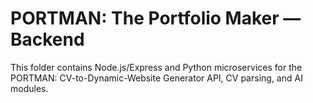 # PORTMAN: The Portfolio Maker — Backend

This folder contains Node.js/Express and Python microservices for the PORTMAN: CV-to-Dynamic-Website Generator API, CV parsing, and AI modules.
